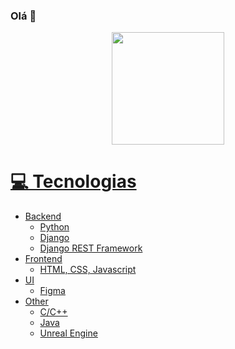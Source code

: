 ### Olá 👋

<div align="center">
  <a href="https://github.com/MarcosBB">
  <img height="180em" src="https://github-readme-stats.vercel.app/api/top-langs/?username=MarcosBB&layout=compact&langs_count=7&theme=dark"/>
</div>

# 💻 Tecnologias
  - Backend
    - Python
    - Django
    - Django REST Framework
  - Frontend
    - HTML, CSS, Javascript
  - UI
    - Figma
  - Other
    - C/C++
    - Java
    - Unreal Engine
